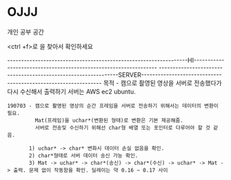 # OJJJ
개인 공부 공간


<ctrl +f>로 <branch name>을 찾아서 확인하세요

-----------------------------------------------------------------HI-----------------------------------------------------------------
---------------------------------------------------------------SERVER---------------------------------------------------------------
목적 - 캠으로 촬영된 영상을 서버로 전송했다가 다시 수신해서 출력하기
       서버는 AWS ec2 ubuntu.
~~~~~~ - <server ver1.0.c> / <Client ver Python 1.0.py> / Client ver C++ 1.0.cpp>
190703 - 캠으로 촬영된 영상의 순간 프레임을 서버로 전송하기 위해서는 데이터의 변환이 필요. 
         Mat(프레임)을 uchar*(변환된 형태)로 변환은 기본 제공해줌.
         서버로 전송및 수신하기 위해선 char형 배열 또는 포인터로 다루어야 할 것 같음.
       
       1) uchar* -> char* 변화시 데이터 손실 없음을 확인. 
       2) char*형태로 서버 데이터 송신 가능 확인.
       3) Mat -> uchar* -> char*(송신) -> char*(수신) -> uchar* -> Mat -> 출력. 문제 없이 작동함을 확인. 딜레이는 약 0.16 ~ 0.17 사이
